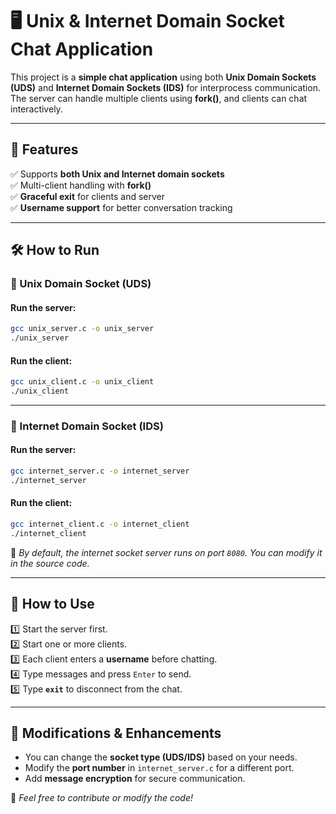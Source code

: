 # 🖥️ Unix & Internet Domain Socket Chat Application

This project is a **simple chat application** using both **Unix Domain Sockets (UDS)** and **Internet Domain Sockets (IDS)** for interprocess communication. The server can handle multiple clients using **fork()**, and clients can chat interactively.

---

## 🚀 Features
✅ Supports **both Unix and Internet domain sockets**  
✅ Multi-client handling with **fork()**  
✅ **Graceful exit** for clients and server  
✅ **Username support** for better conversation tracking  

---

## 🛠️ How to Run

### 🔹 Unix Domain Socket (UDS)
#### **Run the server:**
```sh
gcc unix_server.c -o unix_server
./unix_server
```
#### **Run the client:**
```sh
gcc unix_client.c -o unix_client
./unix_client
```

---

### 🔹 Internet Domain Socket (IDS)
#### **Run the server:**
```sh
gcc internet_server.c -o internet_server
./internet_server
```
#### **Run the client:**
```sh
gcc internet_client.c -o internet_client
./internet_client
```

📌 *By default, the internet socket server runs on port `8080`. You can modify it in the source code.*

---

## 📜 How to Use
1️⃣ Start the server first.  
2️⃣ Start one or more clients.  
3️⃣ Each client enters a **username** before chatting.  
4️⃣ Type messages and press `Enter` to send.  
5️⃣ Type **`exit`** to disconnect from the chat.  

---

## 🔧 Modifications & Enhancements
- You can change the **socket type (UDS/IDS)** based on your needs.
- Modify the **port number** in `internet_server.c` for a different port.
- Add **message encryption** for secure communication.

📩 *Feel free to contribute or modify the code!*  
